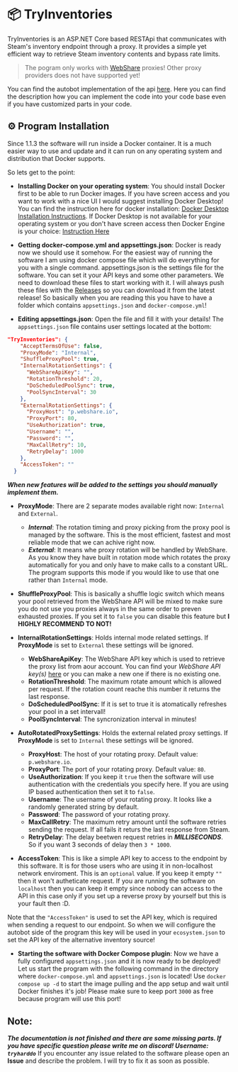 # 📦 TryInventories
TryInventories is an ASP.NET Core based RESTApi that communicates with Steam's inventory endpoint through a proxy. It provides a simple yet efficient way to retrieve Steam inventory contents and bypass rate limits.
> The pogram only works with [WebShare](https://www.webshare.io/?referral_code=tet73fy7n7vb) proxies! Other proxy providers does not have supported yet!

You can find the autobot implementation of the api [here](https://github.com/TryHardDo/tf2autobot/tree/try-inventories). Here you can find the description how you can implement
the code into your code base even if you have customized parts in your code.

## ⚙️ Program Installation
Since 1.1.3 the software will run inside a Docker container. It is a much easier way to use and update and it can run on any operating system and distribution
that Docker supports.

So lets get to the point:
- **Installing Docker on your operating system**: You should install Docker first to be able to run Docker images. If you have screen access and you want to work
with a nice UI I would suggest installing Docker Desktop!
You can find the instruction here for docker installation: [Docker Desktop Installation Instructions](https://docs.docker.com/desktop/).
If Docker Desktop is not available for your operating system or you don't have screen access then Docker Engine is your choice: [Instruction Here](https://docs.docker.com/engine/install/)

- **Getting docker-compose.yml and appsettings.json**: Docker is ready now we should use it somehow. For the easiest way of running the software I am using
docker compose file which will do everything for you with a single command. appsettings.json is the settings file for the software. You can set it your API keys
and some other parameters. We need to download these files to start working with it. I will always push these files with the [Releases](https://github.com/TryHardDo/TryInventories/releases) so you can download it
from the latest release! So basically when you are reading this you have to have a folder which contains `appsettings.json` and `docker-compose.yml`!

- **Editing appsettings.json**: Open the file and fill it with your details!
The `appsettings.json` file contains user settings located at the bottom:
```json
"TryInventories": {
    "AcceptTermsOfUse": false,
    "ProxyMode": "Internal",
    "ShuffleProxyPool": true,
    "InternalRotationSettings": {
      "WebShareApiKey": "",
      "RotationThreshold": 20,
      "DoScheduledPoolSync": true,
      "PoolSyncInterval": 30
    },
    "ExternalRotationSettings": {
      "ProxyHost": "p.webshare.io",
      "ProxyPort": 80,
      "UseAuthorization": true,
      "Username": "",
      "Password": "",
      "MaxCallRetry": 10,
      "RetryDelay": 1000
    },
    "AccessToken": ""
  }
```

___When new features will be added to the settings you should manually implement them.___

- __ProxyMode__:
There are 2 separate modes available right now: `Internal` and `External`.
    - ___Internal___: The rotation timing and proxy picking from the proxy pool is managed by the software. This is the most efficient, fastest and most reliable mode
    that we can achive right now.
    - ___External___: It means whe proxy rotation will be handled by WebShare. As you know they have built in rotation mode which rotates the proxy automatically for
    you and only have to make calls to a constant URL. The program supports this mode if you would like to use that one rather than `Internal` mode.

- __ShuffleProxyPool__: This is basically a shuffle logic switch which means your pool retrieved from the WebShare API will be mixed to make sure you do not
use you proxies always in the same order to preven exhausted proxies. If you set it to `false` you can disable this feature but __I HIGHLY RECOMMEND TO NOT!__

- __InternalRotationSettings__:
Holds internal mode related settings. If __ProxyMode__ is set to `External` these settings will be ignored.
    - __WebShareApiKey__: The WebShare API key which is used to retrieve the proxy list from aour account. You can find your _WebShare API key(s)_ [here](https://proxy2.webshare.io/userapi/keys) or you can make a new one if there is no existing one.
    - __RotationThreshold__: The maximum rotate amount which is allowed per request. If the rotation count reache this number it returns the last response.
    - __DoScheduledPoolSync__: If it is set to true it is atomatically refreshes your pool in a set intervall!
    - __PoolSyncInterval__: The syncronization interval in minutes!

- __AutoRotatedProxySettings__: Holds the external related proxy settings. If __ProxyMode__ is set to `Internal` these settings will be ignored.
    - __ProxyHost__: The host of your rotating proxy. Default value: `p.webshare.io`.
    - __ProxyPort__: The port of your rotating proxy. Default value: `80`.
    - __UseAuthorization__: If you keep it `true` then the software will use authentication with the credentials you specify here. If you are using IP based authentication then set it to `false`.
    - __Username__: The username of your rotating proxy. It looks like a randomly generated string by default.
    - __Password__: The password of your rotating proxy.
    - __MaxCallRetry__: The maximum retry amount until the software retries sending the request. If all fails it returs the last response from Steam.
    - __RetryDelay__: The delay beetwen request retries in ___MILLISECONDS___. So if you want 3 seconds of delay then `3 * 1000`.

- __AccessToken__: This is like a simple API key to access to the endpoint by this software. It is for those users who are using it in non-localhost network enviroment.
This is an `optional` value. If you keep it empty `""` then it won't autheticate request. If you are running the software on `localhost` then you can keep it empty since nobody can access to the API in this case only if you set
up a reverse proxy by yourself but this is your fault then :D.

 Note that the `"AccessToken"` is used to set the API key, which is required when sending a request to our endpoint. So when we will configure the autobot side of the
 program this key will be used in your `ecosystem.json` to set the API key of the alternative inventory source!

 - **Starting the software with Docker Compose plugin**: Now we have a fully configured `appsettings.json` and it is now ready to be deployed! Let us start the program with the
 following command in the directory where `docker-compose.yml` and `appsettings.json` is located! Use `docker compose up -d` to start the image pulling and the app setup and wait
 until Docker finishes it's job! Please make sure to keep port `3000` as free because program will use this port!

## Note:
___The documentation is not finished and there are some missing parts. If you have specific question please write me on discord! Username: `tryharddo`___
If you encounter any issue related to the software please open an **Issue** and describe the problem. I will try to fix it as soon as possible.
